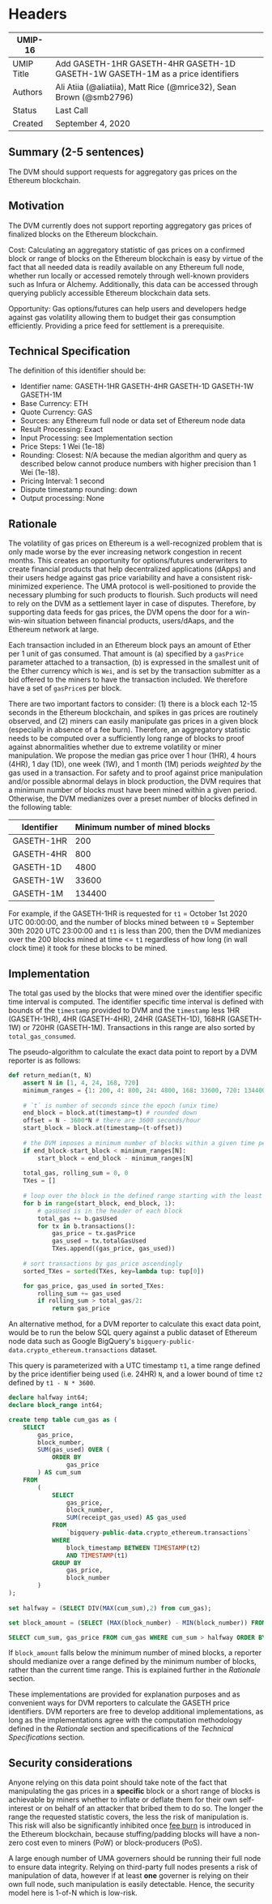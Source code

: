 # Headers
| UMIP-16     |                                                                                                                                          |
|------------|------------------------------------------------------------------------------------------------------------------------------------------|
| UMIP Title | Add GASETH-1HR GASETH-4HR GASETH-1D GASETH-1W GASETH-1M as a price identifiers                                                                                                 |
| Authors    | Ali Atiia (@aliatiia), Matt Rice (@mrice32), Sean Brown (@smb2796)
| Status     | Last Call                                                                                                                                    |
| Created    | September 4, 2020                                                                                                                           |

## Summary (2-5 sentences)
The DVM should support requests for aggregatory gas prices on the Ethereum blockchain. 

## Motivation
The DVM currently does not support reporting aggregatory gas prices of finalized blocks on the Ethereum blockchain. 

Cost: Calculating an aggregatory statistic of gas prices on a confirmed block or range of blocks on the Ethereum blockchain is easy by virtue of the fact that all needed data is readily available on any Ethereum full node, whether run locally or accessed remotely through well-known providers such as Infura or Alchemy. Additionally, this data can be accessed through querying publicly accessible Ethereum blockchain data sets. 

Opportunity: Gas options/futures can help users and developers hedge against gas volatility allowing them to budget their gas consumption efficiently. Providing a price feed for settlement is a prerequisite.

## Technical Specification

The definition of this identifier should be:
- Identifier name: GASETH-1HR GASETH-4HR GASETH-1D GASETH-1W GASETH-1M 
- Base Currency: ETH
- Quote Currency: GAS
- Sources: any Ethereum full node or data set of Ethereum node data
- Result Processing: Exact
- Input Processing: see Implementation section
- Price Steps: 1 Wei (1e-18)
- Rounding: Closest: N/A because the median algorithm and query as described below cannot produce numbers with higher precision than 1 Wei (1e-18).
- Pricing Interval: 1 second
- Dispute timestamp rounding: down
- Output processing: None

## Rationale

The volatility of gas prices on Ethereum is a well-recognized problem that is only made worse by the ever increasing network congestion in recent months. This creates an opportunity for options/futures underwriters to create financial products that help decentralized applications (dApps) and their users hedge against gas price variability and have a consistent risk-minimized experience. The UMA protocol is well-positioned to provide the necessary plumbing for such products to flourish. Such products will need to rely on the DVM as a settlement layer in case of disputes. Therefore, by supporting data feeds for gas prices, the DVM opens the door for a win-win-win situation between financial products, users/dAaps, and the Ethereum network at large.

Each transaction included in an Ethereum block pays an amount of Ether per 1 unit of gas consumed. That amount is (a) specified by a `gasPrice` parameter attached to a transaction, (b) is expressed in the smallest unit of the Ether currency which is `Wei`, and is set by the transaction submitter as a bid offered to the miners to have the transaction included. We therefore have a set of `gasPrice`s per block.

There are two important factors to consider: (1) there is a block each 12-15 seconds in the Ethereum blockchain, and spikes in gas prices are routinely observed, and (2) miners can easily manipulate gas prices in a given block (especially in absence of a fee burn). Therefore, an aggregatory statistic needs to be computed over a sufficiently long range of blocks to proof against abnormalities whether due to extreme volatility or miner manipulation. We propose the median gas price over 1 hour (1HR), 4 hours (4HR), 1 day (1D), one week (1W), and 1 month (1M) periods _weighted by_ the gas used in a transaction. For safety and to proof against price manipulation and/or possible abnormal delays in block production, the DVM requires that a minimum number of blocks must have been mined within a given period. Otherwise, the DVM medianizes over a preset number of blocks defined in the following table:

| Identifier | Minimum number of mined blocks |
|------------|------------------------------------------------------------------------------------------------------------------------------------------|
| GASETH-1HR | 200 |
| GASETH-4HR | 800 |
| GASETH-1D | 4800 |
| GASETH-1W | 33600 |
| GASETH-1M | 134400 |


For example, if the GASETH-1HR is requested for `t1` = October 1st 2020 UTC 00:00:00, and the number of blocks mined between `t0` = September 30th 2020 UTC 23:00:00 and  `t1` is less than 200, then the DVM medianizes over the 200 blocks mined at time <= `t1` regardless of how long (in wall clock time) it took for these blocks to be mined.

## Implementation

The total gas used by the blocks that were mined over the identifier specific time interval is computed. The identifier specific time interval is defined with bounds of the `timestamp` provided to DVM and the `timestamp` less 1HR (GASETH-1HR), 4HR (GASETH-4HR), 24HR (GASETH-1D), 168HR (GASETH-1W) or 720HR (GASETH-1M). Transactions in this range are also sorted by `total_gas_consumed`. 

The pseudo-algorithm to calculate the exact data point to report by a DVM reporter is as follows:

```python
def return_median(t, N)
    assert N in [1, 4, 24, 168, 720]
    minimum_ranges = {1: 200, 4: 800, 24: 4800, 168: 33600, 720: 134400} # a mapping between the durations 1HR, 4HR, 24HR (1D), 168HR (1W), 720HR(1M) and the corresponding mimimum number of blocks that must have been mined within the period.
    
    # `t` is number of seconds since the epoch (unix time)
    end_block = block.at(timestamp=t) # rounded down
    offset = N - 3600*N # there are 3600 seconds/hour
    start_block = block.at(timestamp=(t-offset))  
    
    # the DVM imposes a minimum number of blocks within a given time period to ensure safety against price manipulation
    if end_block-start_block < minimum_ranges[N]:
        start_block = end_block - minimum_ranges[N]
    
    total_gas, rolling_sum = 0, 0
    TXes = []
    
    # loop over the block in the defined range starting with the least recent
    for b in range(start_block, end_block, 1):
        # gasUsed is in the header of each block
        total_gas += b.gasUsed
        for tx in b.transactions():
            gas_price = tx.gasPrice
            gas_used = tx.totalGasUsed
            TXes.append((gas_price, gas_used))
    
    # sort transactions by gas_price ascendingly
    sorted_TXes = sorted(TXes, key=lambda tup: tup[0])

    for gas_price, gas_used in sorted_TXes:
        rolling_sum += gas_used
        if rolling_sum > total_gas/2:
            return gas_price
```

An alternative method, for a DVM reporter to calculate this exact data point, would be to run the below SQL query against a public dataset of Ethereum node data such as Google BigQuery's `bigquery-public-data.crypto_ethereum.transactions` dataset. 

This query is parameterized with a UTC timestamp `t1`, a time range defined by the price identifier being used (i.e. 24HR) `N`, and a lower bound of time `t2` defined by `t1 - N * 3600`.

```sql
declare halfway int64;
declare block_range int64;

create temp table cum_gas as (
    SELECT
        gas_price,
        block_number,
        SUM(gas_used) OVER (
            ORDER BY
                gas_price
        ) AS cum_sum
    FROM
        (
            SELECT
                gas_price,
                block_number,
                SUM(receipt_gas_used) AS gas_used
            FROM
                `bigquery-public-data.crypto_ethereum.transactions`
            WHERE
                block_timestamp BETWEEN TIMESTAMP(t2)
                AND TIMESTAMP(t1)
            GROUP BY
                gas_price,
                block_number
        )
);
  
set halfway = (SELECT DIV(MAX(cum_sum),2) from cum_gas);

set block_amount = (SELECT (MAX(block_number) - MIN(block_number)) FROM cum_gas);

SELECT cum_sum, gas_price FROM cum_gas WHERE cum_sum > halfway ORDER BY gas_price LIMIT 1;
```
If `block_amount` falls below the minimum number of mined blocks, a reporter should medianize over a range defined by the minimum number of blocks, rather than the current time range. This is explained further in the *Rationale* section.

These implementations are provided for explanation purposes and as convenient ways for DVM reporters to calculate the GASETH price identifiers. DVM reporters are free to develop additional implementations, as long as the implementations agree with the computation methodology defined in the *Rationale* section and specifications of the *Technical Specifications* section.

## Security considerations

Anyone relying on this data point should take note of the fact that manipulating the gas prices in a **specific** block or a short range of blocks is achievable by miners whether to inflate or deflate them for their own self-interest or on behalf of an attacker that bribed them to do so. The longer the range the requested statistic covers, the less the risk of manipulation is. This risk will also be significantly inhibited once [fee burn](https://github.com/ethereum/EIPs/blob/master/EIPS/eip-1559.md) is introduced in the Ethereum blockchain, because stuffing/padding blocks will have a non-zero cost even to miners (PoW) or block-producers (PoS).

A large enough number of UMA governers should be running their full node to ensure data integrity. Relying on third-party full nodes presents a risk of manipulation of data, however if at least **one** governer is relying on their own full node, such manipulation is easily detectable. Hence, the security model here is 1-of-N which is low-risk.
